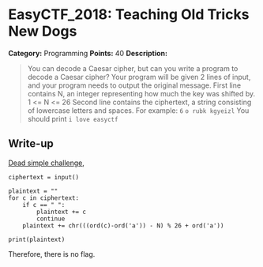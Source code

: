 # EasyCTF_2018: Teaching Old Tricks New Dogs

**Category:** Programming
**Points:** 40
**Description:**

>You can decode a Caesar cipher, but can you write a program to decode a Caesar cipher?
Your program will be given 2 lines of input, and your program needs to output the original message.
First line contains N, an integer representing how much the key was shifted by. 1 <= N <= 26
Second line contains the ciphertext, a string consisting of lowercase letters and spaces.
For example:
`6`
`o rubk kgyeizl`
You should print
`i love easyctf`

## Write-up
[Dead simple challenge](solve.py),

    ciphertext = input()

    plaintext = ""
    for c in ciphertext:
        if c == " ":
            plaintext += c
            continue
        plaintext += chr(((ord(c)-ord('a')) - N) % 26 + ord('a'))

    print(plaintext)

Therefore, there is no flag.
